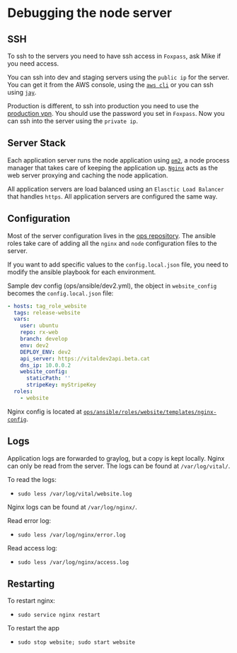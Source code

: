 # Debugging the node server


## SSH

To ssh to the servers you need to have ssh access in `Foxpass`,
ask Mike if you need access.

You can ssh into dev and staging servers using the `public ip` for the server.
You can get it from the AWS console, using the
[`aws cli`](https://aws.amazon.com/cli/) or you
can ssh using [`jay`](https://github.com/colorstain/jay).

Production is different, to ssh into production you need to use the
[production vpn](https://vpn.blink.codes). You should use the password
you set in `Foxpass`. Now you can ssh into the server using the `private ip`.

## Server Stack

Each application server runs the node application using
[`pm2`](https://github.com/Unitech/pm2), a node process manager that takes
care of keeping the application up.
[`Nginx`](https://www.nginx.com/resources/wiki/) acts as the web server
proxying and caching the node application.

All application servers are load balanced using an `Elasctic Load Balancer`
that handles `https`. All application servers are configured the same way.

## Configuration

Most of the server configuration lives in the
[ops repository](https://github.com/blinkhealth/ops). The ansible roles
take care of adding all the `nginx` and `node` configuration files
to the server.

If you want to add specific values to the `config.local.json` file,
you need to modify the ansible playbook for each environment.

Sample dev config (ops/ansible/dev2.yml),
the object in `website_config` becomes the  `config.local.json` file:

```yaml
- hosts: tag_role_website
  tags: release-website
  vars:
    user: ubuntu
    repo: rx-web
    branch: develop
    env: dev2
    DEPLOY_ENV: dev2
    api_server: https://vitaldev2api.beta.cat
    dns_ip: 10.0.0.2
    website_config:
      staticPath: ''
      stripeKey: myStripeKey
  roles:
    - website
```

Nginx config is located at
[`ops/ansible/roles/website/templates/nginx-config`](https://github.com/blinkhealth/ops/blob/master/ansible/roles/website/templates/nginx-config).


## Logs

Application logs are forwarded to graylog, but a copy is kept locally.
Nginx can only be read from the server. The logs can be
found at `/var/log/vital/`.

To read the logs:
 - `sudo less /var/log/vital/website.log`

Nginx logs can be found at `/var/log/nginx/`.

Read error log:
- `sudo less /var/log/nginx/error.log`

Read access log:
- `sudo less /var/log/nginx/access.log`

## Restarting

To restart nginx:
- `sudo service nginx restart`

To restart the app
- `sudo stop website; sudo start website`
